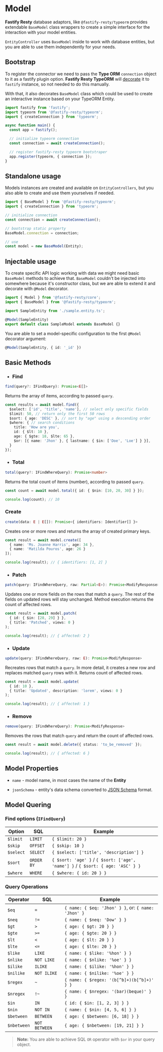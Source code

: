# Model

**Fastify Resty** database adaptors, like `@fastify-resty/typeorm` provides extendable `BaseModel`
class wrappers to create a simple interface for the interaction with your model entities.

`EntityController` uses `BaseModel` inside to work with database entities, but you are able to use 
them independently for your needs.

## Bootstrap

To register the connector we need to pass the **Type ORM** `connection` object to it
as a fastify plugin option. **Fastify Resty TypeORM** will [decorate](https://www.fastify.io/docs/latest/Decorators/) 
it to `fastify` instance, so not needed to do this manually.

With that, it also decorates `BaseModel` class which could be used to create an interactive 
instance based on your TypeORM Entity.

```ts
import fastify from 'fastify';
import typeorm from '@fastify-resty/typeorm';
import { createConnection } from 'typeorm';

async function main() {
  const app = fastify();

  // initialize typeorm connection
  const connection = await createConnection();

  // register fastify-resty typeorm bootstraper
  app.register(typeorm, { connection });
}
```

## Standalone usage

Models instances are created and available on `EntityControllers`, but you also able to 
create and use them yourselves if needed.

```ts
import { BaseModel } from '@fastify-resty/typeorm';
import { createConnection } from 'typeorm';

// initialize connection
const connection = await createConnection();

// bootstrap static property
BaseModel.connection = connection;

// use
const model = new BaseModel(Entity);
```

## Injectable usage

To create specific API logic working with data we might need basic `BaseModel` methods to achieve that. 
`BaseModel` couldn't be injected into somewhere because it's constructor class, but we are able to extend 
it and decorate with `@Model` decorator.

```ts
import { Model } from '@fastify-resty/core';
import { BaseModel } from '@fastify-resty/typeorm';

import SampleEntity from './sample.entity.ts';

@Model(SampleEntity)
export default class SampleModel extends BaseModel {}
```

You are able to set a model-specific configuration to the first `@Model` decorator argument:

```ts
@Model(SampleEntity, { id: '_id' })
```

## Basic Methods

- ### Find

```ts
find(query?: IFindQuery): Promise<E[]>
```

Returns the array of items, according to passed `query`.

```ts
const results = await model.find({
  $select: ['id', 'title', 'name'], // select only specific fields
  $limit: 50, // return only the first 50 rows
  $sort: { age: 'DESC' }, // sort by "age" using a descending order
  $where: { // search conditions
    title: 'How are you',
    id: { $lt: 10 },
    age: { $gte: 18, $lte: 65 },
    $or: [{ name: 'Jhon' }, { lastname: { $in: ['Doe', 'Loe'] } }],
  }
});
```

- ### Total

```ts
total(query?: IFindWhereQuery): Promise<number>
```

Returns the total count of items (number), according to passed `query`.

```ts
const count = await model.total({ id: { $nin: [10, 20, 30] } });

console.log(count); // 10
```

### Create

```ts
create(data: E | E[]): Promise<{ identifiers: Identifier[] }>
```

Creates one or more rows and returns the array of created primary keys.

```ts
const result = await model.create([
  { name: 'Ms. Joanne Harris', age: 34 },
  { name: 'Matilda Pouros', age: 26 }
]);

console.log(result); // { identifiers: [1, 2] }
```

- ### Patch

```ts
patch(query: IFindWhereQuery, raw: Partial<E>): Promise<ModifyResponse>
```

Updates one or more fields on the rows that match a `query`. The rest of the fields on 
updated rows will stay unchanged. Method execution returns the count of affected rows.

```ts
const result = await model.patch(
  { id: { $in: [28, 29] } },
  { title: 'Patched', views: 0 }
);

console.log(result); // { affected: 2 }
```

- ### Update

```ts
update(query: IFindWhereQuery, raw: E): Promise<ModifyResponse>
```

Recreates rows that match a `query`. In more detail, it creates a new row and replaces 
matched `query` rows with it. Returns count of affected rows.

```ts
const result = await model.update(
  { id: 10 },
  { title: 'Updated', description: 'lorem', views: 0 }
);

console.log(result); // { affected: 1 }
```

- ### Remove

```ts
remove(query: IFindWhereQuery): Promise<ModifyResponse>
```

Removes the rows that match `query` and return the count of affected rows.

```ts
const result = await model.delete({ status: 'to_be_removed' });

console.log(result); // { affected: 6 }
```

## Model Properties

- `name` - model name, in most cases the name of the **Entity**

- `jsonSchema` - entity's data schema converted to [JSON Schema](https://json-schema.org/) format. 

## Model Quering

### Find options (`IFindQuery`)

| Option | SQL | Example |
| --- | --- | --- |
| `$limit` | `LIMIT` | `{ $limit: 20 }` |
| `$skip` | `OFFSET` | `{ $skip: 10 }` |
| `$select` | `SELECT` | `{ $select: ['title', 'description'] }` |
| `$sort` | `ORDER BY` | `{ $sort: 'age' }` / `{ $sort: ['age', 'name'] }` / `{ $sort: { age: 'ASC' } }` |
| `$where` | `WHERE` | `{ $where: { id: 20 } }` |

### Query Operations

| Operator | SQL | Example |
| --- | --- | --- |
| `$eq` | `=` | `{ name: { $eq: 'Jhon' } }`, or: `{ name: 'Jhon' }` |
| `$neq` | `!=` | `{ name: { $neq: 'Dow' } }` |
| `$gt` | `>` | `{ age: { $gt: 20 } }` |
| `$gte` | `>=` | `{ age: { $gte: 20 } }` |
| `$lt` | `<` | `{ age: { $lt: 20 } }` |
| `$lte` | `<=` | `{ age: { $lte: 20 } }` |
| `$like` | `LIKE` | `{ name: { $like: '%hon' } }` |
| `$nlike` | `NOT LIKE` | `{ name: { $nlike: '%oe' } }` |
| `$ilike` | `ILIKE` | `{ name: { $ilike: '%hon' } }` |
| `$nilike` | `NOT ILIKE` | `{ name: { $nilike: '%oe' } }` |
| `$regex` | `~` | `{ name: { $regex: '(b[^b]+)(b[^b]+)' } }` |
| `$nregex` | `!~` | `{ name: { $nregex: '(bar)(beque)' } }` |
| `$in` | `IN` | `{ id: { $in: [1, 2, 3] } }` |
| `$nin` | `NOT IN` | `{ name: { $nin: [4, 5, 6] } }` |
| `$between` | `BETWEEN` | `{ age: { $between: [6, 18] } }` |
| `$nbetween` | `NOT BETWEEN` | `{ age: { $nbetween: [19, 21] } }` |

> **Note:** You are able to achieve SQL `OR` operator with `$or` in your query object.
